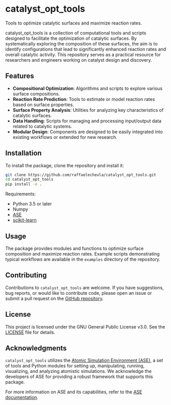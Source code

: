 # catalyst_opt_tools
Tools to optimize catalytic surfaces and maximize reaction rates.

catalyst_opt_tools is a collection of computational tools and scripts designed to facilitate the optimization of catalytic surfaces. By systematically exploring the composition of these surfaces, the aim is to identify configurations that lead to significantly enhanced reaction rates and overall catalytic activity. This repository serves as a practical resource for researchers and engineers working on catalyst design and discovery.

## Features

- **Compositional Optimization**: Algorithms and scripts to explore various surface compositions.
- **Reaction Rate Prediction**: Tools to estimate or model reaction rates based on surface properties.
- **Surface Property Analysis**: Utilities for analyzing key characteristics of catalytic surfaces.
- **Data Handling**: Scripts for managing and processing input/output data related to catalytic systems.
- **Modular Design**: Components are designed to be easily integrated into existing workflows or extended for new research.

## Installation

To install the package, clone the repository and install it:

```bash
git clone https://github.com/raffaelecheula/catalyst_opt_tools.git
cd catalyst_opt_tools
pip install -e .
```

Requirements:
- Python 3.5 or later
- Numpy
- [ASE](https://wiki.fysik.dtu.dk/ase/)
- [scikit-learn](https://scikit-learn.org/)

## Usage

The package provides modules and functions to optimize surface composition and maximize reaction rates. Example scripts demonstrating typical workflows are available in the `examples` directory of the repository.

## Contributing

Contributions to `catalyst_opt_tools` are welcome. If you have suggestions, bug reports, or would like to contribute code, please open an issue or submit a pull request on the [GitHub repository](https://github.com/raffaelecheula/catalyst_opt_tools).

## License

This project is licensed under the GNU General Public License v3.0. See the [LICENSE](https://github.com/raffaelecheula/catalyst_opt_tools/LICENSE) file for details.

## Acknowledgments

`catalyst_opt_tools` utilizes the [Atomic Simulation Environment (ASE)](https://wiki.fysik.dtu.dk/ase/), a set of tools and Python modules for setting up, manipulating, running, visualizing, and analyzing atomistic simulations. We acknowledge the developers of ASE for providing a robust framework that supports this package.

For more information on ASE and its capabilities, refer to the [ASE documentation](https://wiki.fysik.dtu.dk/ase/). 